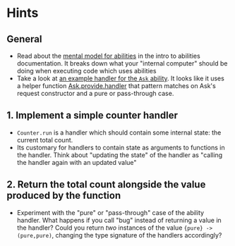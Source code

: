 # Hints

## General

- Read about the [mental model for abilities][mental-model] in the intro to abilities documentation. It breaks down what your "internal computer" should be doing when executing code which uses abilities
- Take a look at [an example handler for the `Ask` ability][ask-handler]. It looks like it uses a helper function [Ask.provide.handler][ask-handler-implementation] that pattern matches on Ask's request constructor and a pure or pass-through case.

## 1. Implement a simple counter handler

- `Counter.run` is a handler which should contain some internal state: the current total count.
- Its customary for handlers to contain state as arguments to functions in the handler. Think about "updating the state" of the handler as "calling the handler again with an updated value"

## 2. Return the total count alongside the value produced by the function

- Experiment with the "pure" or "pass-through" case of the ability handler. What happens if you call "bug" instead of returning a value in the handler? Could you return _two_ instances of the value `{pure} -> (pure,pure)`, changing the type signature of the handlers accordingly?


[mental-model]: https://www.unison-lang.org/learn/fundamentals/abilities/
[ask-handler]: https://share.unison-lang.org/latest/namespaces/unison/base/;/terms/Ask/provide
[ask-handler-implementation]: https://share.unison-lang.org/latest/namespaces/unison/base/;/terms/Ask/provide/handler
